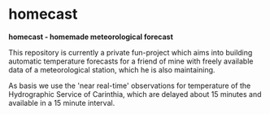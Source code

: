 # homecast
**homecast - homemade meteorological forecast**

This repository is currently a private fun-project which aims into building automatic temperature forecasts for a friend of mine with freely available data of a meteorological station, which he is also maintaining.

As basis we use the 'near real-time' observations for temperature of the Hydrographic Service of Carinthia, which are delayed about 15 minutes and available in a 15 minute interval. 
